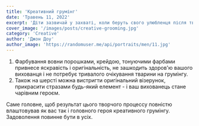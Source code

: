 ```yaml
---
title: 'Креативний грумінг'
date: 'Травень 11, 2022'
excerpt: 'Діти зазвичай у захваті, коли беруть свого улюбленця після творчої стрижки!'
cover_image: '/images/posts/creative-grooming.jpg'
category: 'Creative'
author: 'Джон Доу'
author_image: 'https://randomuser.me/api/portraits/men/11.jpg'
---
```


1. Фарбування вовни порошками, крейдою, тонуючими фарбами привнесе яскравість і оригінальність, не зашкодить здоров'ю вашого вихованця і не потребує тривалого очікування тварини на грумінгу.
2. Також на шерсті можна вистригти оригінальний візерунок, прикрасити стразами будь-який елемент - і ваш вихованець стане чарівним героєм.

Саме головне, щоб результат цього творчого процессу повністю влаштовував як вас так і головного героя креативного грумінгу. Задоволення повинне бути в усіх.
